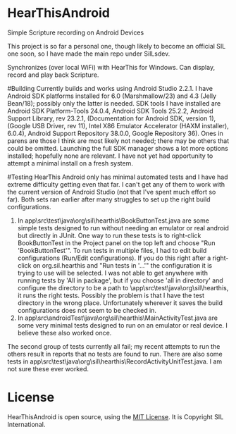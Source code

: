 HearThisAndroid
===============

Simple Scripture recording on Android Devices

This project is so far a personal one, though likely to become an official SIL one soon, so I have made the main repo under SilLsdev.

Synchronizes (over local WiFi) with HearThis for Windows. Can display, record and play back Scripture.

#Building
Currently builds and works using Android Studio 2.2.1.
I have Android SDK platforms installed for 6.0 (Marshmallow/23) and 4.3 (Jelly Bean/18); possibly only the latter is needed. SDK tools I have installed are Android SDK Platform-Tools 24.0.4, Android SDK Tools 25.2.2, Android Support Library, rev 23.2.1, (Documentation for Android SDK, version 1), (Google USB Driver, rev 11), Intel X86 Emulator Accelerator (HAXM installer), 6.0.4), Android Support Repository 38.0.0, Google Repository 36). Ones in parens are those I think are most likely not needed; there may be others that could be omitted. Launching the full SDK manager shows a lot more options installed; hopefully none are relevant. I have not yet had opportunity to attempt a minimal install on a fresh system.

#Testing
HearThis Android only has minimal automated tests and I have had extreme difficulty getting even that far. I can't get any of them to work with the current version of Android Studio (not that I've spent much effort so far). Both sets ran earlier after many struggles to set up the right build configurations.

1. In app\src\test\java\org\sil\hearthis\BookButtonTest.java are some simple tests designed to run without needing an emulator or real android but directly in JUnit. One way to run these tests is to right-click BookButtonTest in the Project panel on the top left and choose "Run 'BookButtonTest'". 
To run tests in multiple files, I had to edit build configurations (Run/Edit configurations). If you do this right after a right-click on org.sil.hearthis and "Run tests in '...'" the configuration it is trying to use will be selected. I was not able to get anywhere with running tests by 'All in package', but if you choose 'all in directory' and configure the directory to be a path to <HearThisAndroid>\app\src\test\java\org\sil\hearthis, it runs the right tests. Possibly the problem is that I have the test directory in the wrong place.
Unfortunately wherever it saves the build configurations does not seem to be checked in.
2. In app\src\androidTest\java\org\sil\hearthis\MainActivityTest.java are some very minimal tests designed to run on an emulator or real device. I believe these also worked once.

The second group of tests currently all fail; my recent attempts to run the others result in reports that no tests are found to run.
There are also some tests in app\src\test\java\org\sil\hearthis\RecordActivityUnitTest.java. I am not sure these ever worked.

# License

HearThisAndroid is open source, using the [MIT License](http://sil.mit-license.org). It is Copyright SIL International.